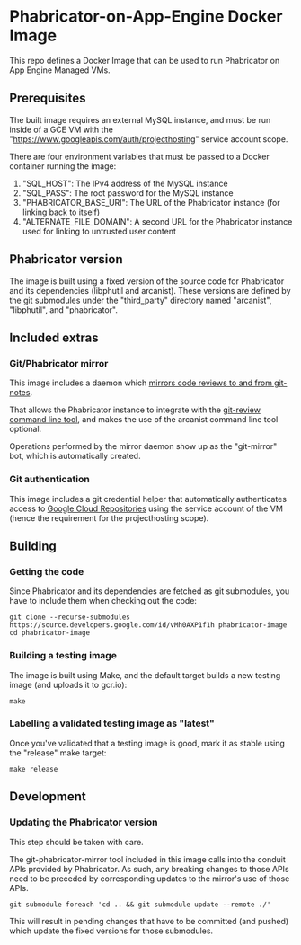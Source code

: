 # Phabricator-on-App-Engine Docker Image

This repo defines a Docker Image that can be used to run Phabricator on App Engine Managed VMs.

## Prerequisites

The built image requires an external MySQL instance, and must be run inside of a GCE VM with
the "https://www.googleapis.com/auth/projecthosting" service account scope.

There are four environment variables that must be passed to a Docker container running the image:

1.  "SQL_HOST": The IPv4 address of the MySQL instance
2.  "SQL_PASS": The root password for the MySQL instance
3.  "PHABRICATOR_BASE_URI": The URL of the Phabricator instance (for linking back to itself)
4.  "ALTERNATE_FILE_DOMAIN": A second URL for the Phabricator instance used for linking to untrusted user content

## Phabricator version

The image is built using a fixed version of the source code for Phabricator and its
dependencies (libphutil and arcanist). These versions are defined by the git submodules
under the "third_party" directory named "arcanist", "libphutil", and "phabricator".

## Included extras

### Git/Phabricator mirror

This image includes a daemon which
[mirrors code reviews to and from git-notes](https://source.developers.google.com/id/AOYtBqJZlBK).

That allows the Phabricator instance to integrate with the
[git-review command line tool](https://source.developers.google.com/id/0tH0wAQFren), and
makes the use of the arcanist command line tool optional.

Operations performed by the mirror daemon show up as the "git-mirror" bot, which is automatically
created.

### Git authentication

This image includes a git credential helper that automatically authenticates access to
[Google Cloud Repositories](https://cloud.google.com/tools/repo/cloud-repositories) using
the service account of the VM (hence the requirement for the projecthosting scope).

## Building

### Getting the code

Since Phabricator and its dependencies are fetched as git submodules, you have to include them
when checking out the code:

    git clone --recurse-submodules https://source.developers.google.com/id/vMh0AXP1f1h phabricator-image
    cd phabricator-image

### Building a testing image

The image is built using Make, and the default target builds a new testing image
(and uploads it to gcr.io):

    make

### Labelling a validated testing image as "latest"

Once you've validated that a testing image is good, mark it as stable using the "release"
make target:

    make release

## Development

### Updating the Phabricator version

This step should be taken with care.

The git-phabricator-mirror tool included in this image calls into the conduit APIs provided by
Phabricator. As such, any breaking changes to those APIs need to be preceded by corresponding
updates to the mirror's use of those APIs.

    git submodule foreach 'cd .. && git submodule update --remote ./'

This will result in pending changes that have to be committed (and pushed) which update the
fixed versions for those submodules.
